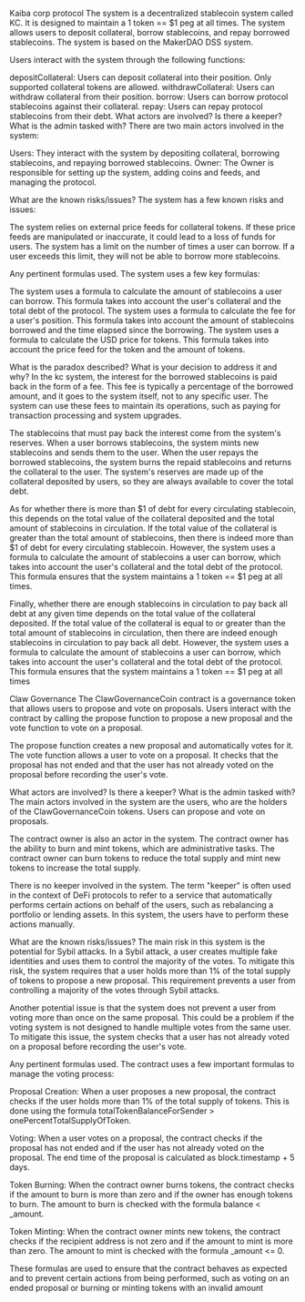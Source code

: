 Kaiba corp protocol
The system is a decentralized stablecoin system called KC. It is designed to maintain a 1 token == $1 peg at all times. The system allows users to deposit collateral, borrow stablecoins, and repay borrowed stablecoins. The system is based on the MakerDAO DSS system.

Users interact with the system through the following functions:

depositCollateral: Users can deposit collateral into their position. Only supported collateral tokens are allowed.
withdrawCollateral: Users can withdraw collateral from their position.
borrow: Users can borrow protocol stablecoins against their collateral.
repay: Users can repay protocol stablecoins from their debt.
What actors are involved? Is there a keeper? What is the admin tasked with?
There are two main actors involved in the system:

Users: They interact with the system by depositing collateral, borrowing stablecoins, and repaying borrowed stablecoins. Owner: The Owner is responsible for setting up the system, adding coins and feeds, and managing the protocol.

What are the known risks/issues?
The system has a few known risks and issues:

The system relies on external price feeds for collateral tokens. If these price feeds are manipulated or inaccurate, it could lead to a loss of funds for users. The system has a limit on the number of times a user can borrow. If a user exceeds this limit, they will not be able to borrow more stablecoins.

Any pertinent formulas used.
The system uses a few key formulas:

The system uses a formula to calculate the amount of stablecoins a user can borrow. This formula takes into account the user's collateral and the total debt of the protocol. The system uses a formula to calculate the fee for a user's position. This formula takes into account the amount of stablecoins borrowed and the time elapsed since the borrowing. The system uses a formula to calculate the USD price for tokens. This formula takes into account the price feed for the token and the amount of tokens.

What is the paradox described? What is your decision to address it and why?
In the kc system, the interest for the borrowed stablecoins is paid back in the form of a fee. This fee is typically a percentage of the borrowed amount, and it goes to the system itself, not to any specific user. The system can use these fees to maintain its operations, such as paying for transaction processing and system upgrades.

The stablecoins that must pay back the interest come from the system's reserves. When a user borrows stablecoins, the system mints new stablecoins and sends them to the user. When the user repays the borrowed stablecoins, the system burns the repaid stablecoins and returns the collateral to the user. The system's reserves are made up of the collateral deposited by users, so they are always available to cover the total debt.

As for whether there is more than $1 of debt for every circulating stablecoin, this depends on the total value of the collateral deposited and the total amount of stablecoins in circulation. If the total value of the collateral is greater than the total amount of stablecoins, then there is indeed more than $1 of debt for every circulating stablecoin. However, the system uses a formula to calculate the amount of stablecoins a user can borrow, which takes into account the user's collateral and the total debt of the protocol. This formula ensures that the system maintains a 1 token == $1 peg at all times.

Finally, whether there are enough stablecoins in circulation to pay back all debt at any given time depends on the total value of the collateral deposited. If the total value of the collateral is equal to or greater than the total amount of stablecoins in circulation, then there are indeed enough stablecoins in circulation to pay back all debt. However, the system uses a formula to calculate the amount of stablecoins a user can borrow, which takes into account the user's collateral and the total debt of the protocol. This formula ensures that the system maintains a 1 token == $1 peg at all times

Claw Governance
The ClawGovernanceCoin contract is a governance token that allows users to propose and vote on proposals. Users interact with the contract by calling the propose function to propose a new proposal and the vote function to vote on a proposal.

The propose function creates a new proposal and automatically votes for it. The vote function allows a user to vote on a proposal. It checks that the proposal has not ended and that the user has not already voted on the proposal before recording the user's vote.

What actors are involved? Is there a keeper? What is the admin tasked with?
The main actors involved in the system are the users, who are the holders of the ClawGovernanceCoin tokens. Users can propose and vote on proposals.

The contract owner is also an actor in the system. The contract owner has the ability to burn and mint tokens, which are administrative tasks. The contract owner can burn tokens to reduce the total supply and mint new tokens to increase the total supply.

There is no keeper involved in the system. The term "keeper" is often used in the context of DeFi protocols to refer to a service that automatically performs certain actions on behalf of the users, such as rebalancing a portfolio or lending assets. In this system, the users have to perform these actions manually.

What are the known risks/issues?
The main risk in this system is the potential for Sybil attacks. In a Sybil attack, a user creates multiple fake identities and uses them to control the majority of the votes. To mitigate this risk, the system requires that a user holds more than 1% of the total supply of tokens to propose a new proposal. This requirement prevents a user from controlling a majority of the votes through Sybil attacks.

Another potential issue is that the system does not prevent a user from voting more than once on the same proposal. This could be a problem if the voting system is not designed to handle multiple votes from the same user. To mitigate this issue, the system checks that a user has not already voted on a proposal before recording the user's vote.

Any pertinent formulas used.
The contract uses a few important formulas to manage the voting process:

Proposal Creation: When a user proposes a new proposal, the contract checks if the user holds more than 1% of the total supply of tokens. This is done using the formula totalTokenBalanceForSender > onePercentTotalSupplyOfToken.

Voting: When a user votes on a proposal, the contract checks if the proposal has not ended and if the user has not already voted on the proposal. The end time of the proposal is calculated as block.timestamp + 5 days.

Token Burning: When the contract owner burns tokens, the contract checks if the amount to burn is more than zero and if the owner has enough tokens to burn. The amount to burn is checked with the formula balance < _amount.

Token Minting: When the contract owner mints new tokens, the contract checks if the recipient address is not zero and if the amount to mint is more than zero. The amount to mint is checked with the formula _amount <= 0.

These formulas are used to ensure that the contract behaves as expected and to prevent certain actions from being performed, such as voting on an ended proposal or burning or minting tokens with an invalid amount
